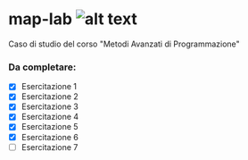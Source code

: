 
# map-lab  ![alt text](https://img.shields.io/badge/advancement-85%25-blue.svg)
Caso di studio del corso "Metodi Avanzati di Programmazione"
 

### Da completare: ###
- [x] Esercitazione 1
- [x] Esercitazione 2
- [x] Esercitazione 3
- [x] Esercitazione 4
- [x] Esercitazione 5
- [x] Esercitazione 6
- [ ] Esercitazione 7
